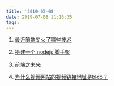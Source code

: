```yaml
---
title: '2019-07-08'
date: 2019-07-08 11:16:35
tags:
---
```


1. [最近前端又火了哪些技术](https://mp.weixin.qq.com/s/LNJIMLXgXIM5kFGFGGBxxw)

2. [搭建一个 nodejs 脚手架](https://juejin.im/post/5d14653de51d4550a629b2b6)
   
3. [前端之未来](https://www.yuque.com/zenany/up/the_future_frontend)

4. [为什么视频网站的视频链接地址是blob？](https://juejin.im/post/5d1ea7a8e51d454fd8057bea)